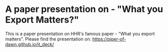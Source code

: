 # A paper presentation on - "What you Export Matters?"

This is a paper presentation on HHR's famous paper - "What you export matters". Please find the presentation on: https://piper-of-dawn.github.io/it_deck/
 
